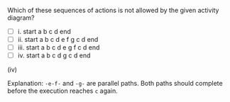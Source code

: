 <panel header="{{ icon_Q_A }} Which sequences are not allowed?">

Which of these sequences of actions is not allowed by the given activity diagram?

- [ ] i. start a b c d end
- [ ] ii. start a b c d e f g c d end
- [ ] iii. start a b c d e  g f c d end
- [ ] iv. start a b c d g c d end

<pic src="{{baseUrl}}/modeling/modelingBehaviors/activityDiagrams/images/sequence.png" height="190" />
<p/>

<panel type="seamless" header="{{ icon_A }} Answer" minimized>

(iv)

Explanation: `-e-f-` and `-g-` are parallel paths. Both paths should complete before the execution reaches `c` again.

</panel>
</panel>
